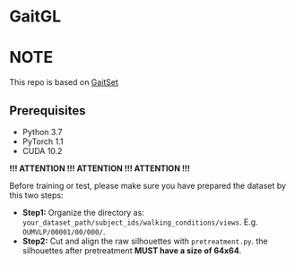 # GaitGL


# NOTE
This repo is based on [GaitSet](https://github.com/AbnerHqC/GaitSet)

## Prerequisites

- Python 3.7
- PyTorch 1.1
- CUDA 10.2

**!!! ATTENTION !!! ATTENTION !!! ATTENTION !!!**

Before training or test, please make sure you have prepared the dataset
by this two steps:
- **Step1:** Organize the directory as: 
`your_dataset_path/subject_ids/walking_conditions/views`.
E.g. `OUMVLP/00001/00/000/`.
- **Step2:** Cut and align the raw silhouettes with `pretreatment.py`.
the silhouettes after pretreatment **MUST have a size of 64x64**.

